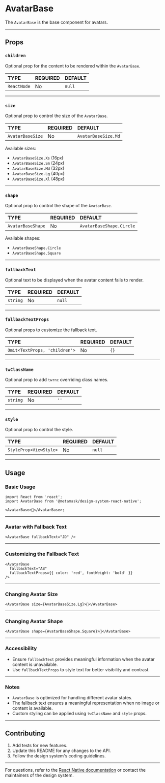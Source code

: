 # AvatarBase

The `AvatarBase` is the base component for avatars.

---

## Props

### `children`

Optional prop for the content to be rendered within the `AvatarBase`.

| TYPE        | REQUIRED | DEFAULT |
| :---------- | :------- | :------ |
| `ReactNode` | No       | `null`  |

---

### `size`

Optional prop to control the size of the `AvatarBase`.

| TYPE             | REQUIRED | DEFAULT             |
| :--------------- | :------- | :------------------ |
| `AvatarBaseSize` | No       | `AvatarBaseSize.Md` |

Available sizes:

- `AvatarBaseSize.Xs` (16px)
- `AvatarBaseSize.Sm` (24px)
- `AvatarBaseSize.Md` (32px)
- `AvatarBaseSize.Lg` (40px)
- `AvatarBaseSize.Xl` (48px)

---

### `shape`

Optional prop to control the shape of the `AvatarBase`.

| TYPE              | REQUIRED | DEFAULT                  |
| :---------------- | :------- | :----------------------- |
| `AvatarBaseShape` | No       | `AvatarBaseShape.Circle` |

Available shapes:

- `AvatarBaseShape.Circle`
- `AvatarBaseShape.Square`

---

### `fallbackText`

Optional text to be displayed when the avatar content fails to render.

| TYPE     | REQUIRED | DEFAULT |
| :------- | :------- | :------ |
| `string` | No       | `null`  |

---

### `fallbackTextProps`

Optional props to customize the fallback text.

| TYPE                          | REQUIRED | DEFAULT |
| :---------------------------- | :------- | :------ |
| `Omit<TextProps, 'children'>` | No       | `{}`    |

---

### `twClassName`

Optional prop to add `twrnc` overriding class names.

| TYPE     | REQUIRED | DEFAULT |
| :------- | :------- | :------ |
| `string` | No       | `''`    |

---

### `style`

Optional prop to control the style.

| TYPE                   | REQUIRED | DEFAULT |
| :--------------------- | :------- | :------ |
| `StyleProp<ViewStyle>` | No       | `null`  |

---

## Usage

### Basic Usage

```tsx
import React from 'react';
import AvatarBase from '@metamask/design-system-react-native';

<AvatarBase>👤</AvatarBase>;
```

---

### Avatar with Fallback Text

```tsx
<AvatarBase fallbackText="JD" />
```

---

### Customizing the Fallback Text

```tsx
<AvatarBase
  fallbackText="AB"
  fallbackTextProps={{ color: 'red', fontWeight: 'bold' }}
/>
```

---

### Changing Avatar Size

```tsx
<AvatarBase size={AvatarBaseSize.Lg}>👤</AvatarBase>
```

---

### Changing Avatar Shape

```tsx
<AvatarBase shape={AvatarBaseShape.Square}>👤</AvatarBase>
```

---

### Accessibility

- Ensure `fallbackText` provides meaningful information when the avatar content is unavailable.
- Use `fallbackTextProps` to style text for better visibility and contrast.

---

### Notes

- `AvatarBase` is optimized for handling different avatar states.
- The fallback text ensures a meaningful representation when no image or content is available.
- Custom styling can be applied using `twClassName` and `style` props.

---

## Contributing

1. Add tests for new features.
2. Update this README for any changes to the API.
3. Follow the design system's coding guidelines.

---

For questions, refer to the [React Native documentation](https://reactnative.dev/docs) or contact the maintainers of the design system.
